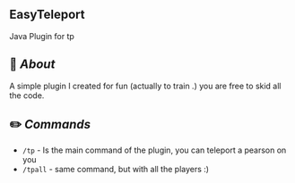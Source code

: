 ## EasyTeleport

Java Plugin for tp


## 🔧 _About_

A simple plugin I created for fun (actually to train .) you are free to skid all the code.


## ✏️ _Commands_

- `/tp` - Is the main command of the plugin, you can teleport a pearson on you
- `/tpall` - same command, but with all the players :)
